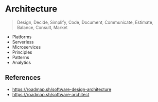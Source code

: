 # Architecture

> Design, Decide, Simplify, Code, Document,
  Communicate, Estimate, Balance, Consult, Market

  - Platforms
  - Serverless
  - Microservices
  - Principles
  - Patterns
  - Analytics

## References

- https://roadmap.sh/software-design-architecture
- https://roadmap.sh/software-architect
